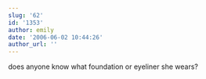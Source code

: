 ```yaml
---
slug: '62'
id: '1353'
author: emily
date: '2006-06-02 10:44:26'
author_url: ''
---
```

does anyone know what foundation or eyeliner she wears?
